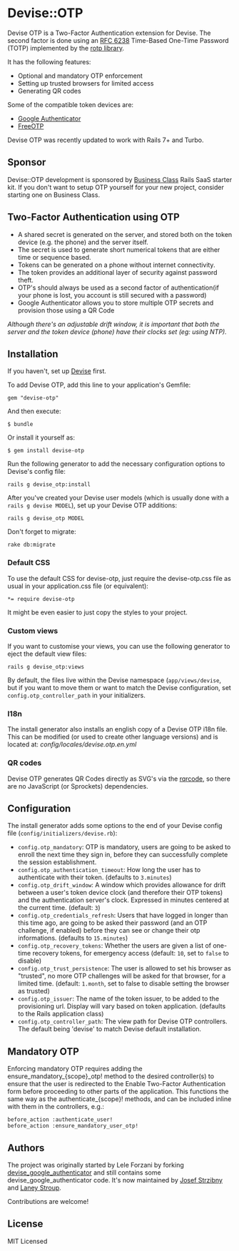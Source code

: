 # Devise::OTP

Devise OTP is a Two-Factor Authentication extension for Devise. The second factor is done using an [RFC 6238](https://datatracker.ietf.org/doc/html/rfc6238) Time-Based One-Time Password (TOTP) implemented by the [rotp library](https://github.com/mdp/rotp).

It has the following features:

- Optional and mandatory OTP enforcement
- Setting up trusted browsers for limited access
- Generating QR codes

Some of the compatible token devices are:

* [Google Authenticator](https://code.google.com/p/google-authenticator/)
* [FreeOTP](https://fedorahosted.org/freeotp/)

Devise OTP was recently updated to work with Rails 7+ and Turbo.

## Sponsor

Devise::OTP development is sponsored by [Business Class](https://businessclasskit.com/) Rails SaaS starter kit. If you don't want to setup OTP yourself for your new project, consider starting one on Business Class.

## Two-Factor Authentication using OTP

* A shared secret is generated on the server, and stored both on the token device (e.g. the phone) and the server itself.
* The secret is used to generate short numerical tokens that are either time or sequence based.
* Tokens can be generated on a phone without internet connectivity.
* The token provides an additional layer of security against password theft.
* OTP's should always be used as a second factor of authentication(if your phone is lost, you account is still secured with a password)
* Google Authenticator allows you to store multiple OTP secrets and provision those using a QR Code

*Although there's an adjustable drift window, it is important that both the server and the token device (phone) have their clocks set (eg: using NTP).*

## Installation

If you haven't, set up [Devise](https://github.com/heartcombo/devise) first.

To add Devise OTP, add this line to your application's Gemfile:

    gem "devise-otp"

And then execute:

    $ bundle

Or install it yourself as:

    $ gem install devise-otp

Run the following generator to add the necessary configuration options to Devise's config file:

    rails g devise_otp:install

After you've created your Devise user models (which is usually done with a `rails g devise MODEL`), set up your Devise OTP additions:

    rails g devise_otp MODEL

Don't forget to migrate:

    rake db:migrate

### Default CSS

To use the default CSS for devise-otp, just require the devise-otp.css file as usual in your application.css file (or equivalent):

    *= require devise-otp

It might be even easier to just copy the styles to your project.

### Custom views

If you want to customise your views, you can use the following generator to eject the default view files:

    rails g devise_otp:views

By default, the files live within the Devise namespace (`app/views/devise`, but if you want to move them or want to match the Devise configuration, set `config.otp_controller_path` in your initializers. 

### I18n

The install generator also installs an english copy of a Devise OTP i18n file. This can be modified (or used to create other language versions) and is located at: _config/locales/devise.otp.en.yml_

### QR codes

Devise OTP generates QR Codes directly as SVG's via the [rqrcode](https://github.com/whomwah/rqrcode), so there are no JavaScript (or Sprockets) dependencies.

## Configuration

The install generator adds some options to the end of your Devise config file (`config/initializers/devise.rb`):

* `config.otp_mandatory`: OTP is mandatory, users are going to be asked to enroll the next time they sign in, before they can successfully complete the session establishment.
* `config.otp_authentication_timeout`: How long the user has to authenticate with their token. (defaults to `3.minutes`)
* `config.otp_drift_window`: A window which provides allowance for drift between a user's token device clock (and therefore their OTP tokens) and the authentication server's clock. Expressed in minutes centered at the current time. (default: `3`)
* `config.otp_credentials_refresh`: Users that have logged in longer than this time ago, are going to be asked their password (and an OTP challenge, if enabled) before they can see or change their otp informations. (defaults to `15.minutes`)
* `config.otp_recovery_tokens`: Whether the users are given a list of one-time recovery tokens, for emergency access (default: `10`, set to `false` to disable)
* `config.otp_trust_persistence`: The user is allowed to set his browser as "trusted", no more OTP challenges will be asked for that browser, for a limited time. (default: `1.month`, set to false to disable setting the browser as trusted)
* `config.otp_issuer`: The name of the token issuer, to be added to the provisioning url. Display will vary based on token application. (defaults to the Rails application class)
* `config.otp_controller_path`: The view path for Devise OTP controllers. The default being 'devise' to match Devise default installation.

## Mandatory OTP
Enforcing mandatory OTP requires adding the ensure\_mandatory\_{scope}\_otp! method to the desired controller(s) to ensure that the user is redirected to the Enable Two-Factor Authentication form before proceeding to other parts of the application. This functions the same way as the authenticate\_{scope}! methods, and can be included inline with them in the controllers, e.g.:

    before_action :authenticate_user!
    before_action :ensure_mandatory_user_otp!

## Authors

The project was originally started by Lele Forzani by forking [devise_google_authenticator](https://github.com/AsteriskLabs/devise_google_authenticator) and still contains some devise_google_authenticator code. It's now maintained by [Josef Strzibny](https://github.com/strzibny/) and [Laney Stroup](https://github.com/strouptl).

Contributions are welcome!

## License

MIT Licensed
